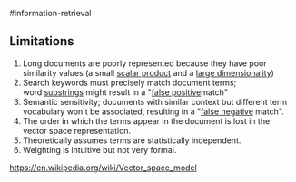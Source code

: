 #information-retrieval 
## Limitations
1.  Long documents are poorly represented because they have poor similarity values (a small [scalar product](https://en.wikipedia.org/wiki/Scalar_product "Scalar product") and a [large dimensionality](https://en.wikipedia.org/wiki/Curse_of_dimensionality "Curse of dimensionality"))
2.  Search keywords must precisely match document terms; word [substrings](https://en.wikipedia.org/wiki/Substring "Substring") might result in a "[false positive](https://en.wikipedia.org/wiki/False_positive "False positive")match"
3.  Semantic sensitivity; documents with similar context but different term vocabulary won't be associated, resulting in a "[false negative](https://en.wikipedia.org/wiki/False_negative "False negative") match".
4.  The order in which the terms appear in the document is lost in the vector space representation.
5.  Theoretically assumes terms are statistically independent.
6.  Weighting is intuitive but not very formal.

https://en.wikipedia.org/wiki/Vector_space_model
